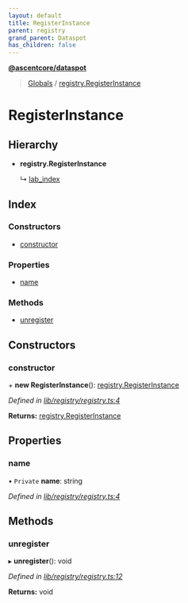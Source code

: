 ```yaml
---
layout: default
title: RegisterInstance
parent: registry
grand_parent: Dataspot
has_children: false
---
```


**[@ascentcore/dataspot](../README.md)**

> [Globals](../globals.md) / [registry.RegisterInstance](registry_registerinstance)

# RegisterInstance

## Hierarchy

* **registry.RegisterInstance**

  ↳ [lab\_index](lab_index)

## Index

### Constructors

* [constructor](registry_registerinstance#constructor)

### Properties

* [name](registry_registerinstance#name)

### Methods

* [unregister](registry_registerinstance#unregister)

## Constructors

### constructor

\+ **new RegisterInstance**(): [registry.RegisterInstance](registry_registerinstance)

*Defined in [lib/registry/registry.ts:4](https://github.com/ascentcore/dataspot/blob/5151dd9/lib/registry/registry.ts#L4)*

**Returns:** [registry.RegisterInstance](registry_registerinstance)

## Properties

### name

• `Private` **name**: string

*Defined in [lib/registry/registry.ts:4](https://github.com/ascentcore/dataspot/blob/5151dd9/lib/registry/registry.ts#L4)*

## Methods

### unregister

▸ **unregister**(): void

*Defined in [lib/registry/registry.ts:12](https://github.com/ascentcore/dataspot/blob/5151dd9/lib/registry/registry.ts#L12)*

**Returns:** void
